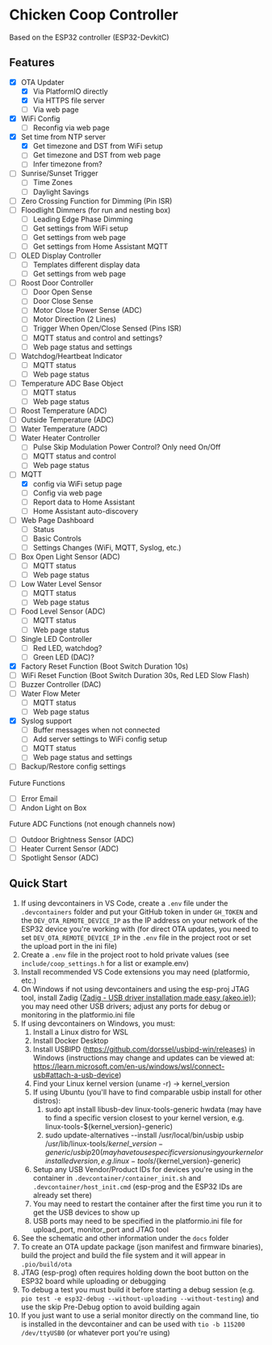 # Chicken Coop Controller

Based on the ESP32 controller (ESP32-DevkitC)

## Features

* [x] OTA Updater
    * [x] Via PlatformIO directly
    * [x] Via HTTPS file server
    * [ ] Via web page
* [x] WiFi Config
    * [ ] Reconfig via web page
* [x] Set time from NTP server
    * [x] Get timezone and DST from WiFi setup
    * [ ] Get timezone and DST from web page
    * [ ] Infer timezone from?
* [ ] Sunrise/Sunset Trigger
    * [ ] Time Zones
    * [ ] Daylight Savings
* [ ] Zero Crossing Function for Dimming (Pin ISR)
* [ ] Floodlight Dimmers (for run and nesting box)
    * [ ] Leading Edge Phase Dimming
    * [ ] Get settings from WiFi setup
    * [ ] Get settings from web page
    * [ ] Get settings from Home Assistant MQTT
* [ ] OLED Display Controller
    * [ ] Templates different display data
    * [ ] Get settings from web page
* [ ] Roost Door Controller
    * [ ] Door Open Sense
    * [ ] Door Close Sense
    * [ ] Motor Close Power Sense (ADC)
    * [ ] Motor Direction (2 Lines)
    * [ ] Trigger When Open/Close Sensed (Pins ISR)
    * [ ] MQTT status and control and settings?
    * [ ] Web page status and settings
* [ ] Watchdog/Heartbeat Indicator
    * [ ] MQTT status
    * [ ] Web page status
* [ ] Temperature ADC Base Object
    * [ ] MQTT status
    * [ ] Web page status
* [ ] Roost Temperature (ADC)
* [ ] Outside Temperature (ADC)
* [ ] Water Temperature (ADC)
* [ ] Water Heater Controller
    * [ ] Pulse Skip Modulation Power Control? Only need On/Off
    * [ ] MQTT status and control
    * [ ] Web page status
* [ ] MQTT
    * [x] config via WiFi setup page
    * [ ] Config via web page
    * [ ] Report data to Home Assistant
    * [ ] Home Assistant auto-discovery
* [ ] Web Page Dashboard
    * [ ] Status
    * [ ] Basic Controls
    * [ ] Settings Changes (WiFi, MQTT, Syslog, etc.)
* [ ] Box Open Light Sensor (ADC)
    * [ ] MQTT status
    * [ ] Web page status
* [ ] Low Water Level Sensor
    * [ ] MQTT status
    * [ ] Web page status
* [ ] Food Level Sensor (ADC)
    * [ ] MQTT status
    * [ ] Web page status
* [ ] Single LED Controller
    * [ ] Red LED, watchdog?
    * [ ] Green LED (DAC)?
* [x] Factory Reset Function (Boot Switch Duration 10s)
* [ ] WiFi Reset Function (Boot Switch Duration 30s, Red LED Slow Flash)
* [ ] Buzzer Controller (DAC)
* [ ] Water Flow Meter
    * [ ] MQTT status
    * [ ] Web page status
* [x] Syslog support
    * [ ] Buffer messages when not connected
    * [ ] Add server settings to WiFi config setup
    * [ ] MQTT status
    * [ ] Web page status and settings
* [ ] Backup/Restore config settings

Future Functions

* [ ] Error Email
* [ ] Andon Light on Box

Future ADC Functions (not enough channels now)

* [ ] Outdoor Brightness Sensor (ADC)
* [ ] Heater Current Sensor (ADC)
* [ ] Spotlight Sensor (ADC)

## Quick Start

1. If using devcontainers in VS Code, create a `.env` file under the `.devcontainers` folder and put your GitHub token in under `GH_TOKEN` and the `DEV_OTA_REMOTE_DEVICE_IP` as the IP address on your network of the ESP32 device you're working with (for direct OTA updates, you need to set `DEV_OTA_REMOTE_DEVICE_IP` in the `.env` file in the project root or set the upload port in the ini file)
2. Create a `.env` file in the project root to hold private values (see `include/coop_settings.h` for a list or example.env)
3. Install recommended VS Code extensions you may need (platformio, etc.)
4. On Windows if not using devcontainers and using the esp-proj JTAG tool, install Zadig ([Zadig - USB driver installation made easy (akeo.ie)](https://zadig.akeo.ie/)); you may need other USB drivers; adjust any ports for debug or monitoring in the platformio.ini file
5. If using devcontainers on Windows, you must:
    1. Install a Linux distro for WSL
    2. Install Docker Desktop
    3. Install USBIPD (https://github.com/dorssel/usbipd-win/releases) in Windows (instructions may change and updates can be viewed at: https://learn.microsoft.com/en-us/windows/wsl/connect-usb#attach-a-usb-device)
    4. Find your Linux kernel version (uname -r) -> kernel\_version
    5. If using Ubuntu (you'll have to find comparable usbip install for other distros):
        1. sudo apt install libusb-dev linux-tools-generic hwdata (may have to find a specific version closest to your kernel version, e.g. linux-tools-${kernel\_version}-generic)
        2. sudo update-alternatives --install /usr/local/bin/usbip usbip /usr/lib/linux-tools/${kernel\_version}-generic/usbip 20 (may have to use specific version using your kernel or installed version, e.g. linux-tools/${kernel\_version}-generic)
    6. Setup any USB Vendor/Product IDs for devices you're using in the container in `.devcontainer/container_init.sh` and `.devcontainer/host_init.cmd` (esp-prog and the ESP32 IDs are already set there)
    7. You may need to restart the container after the first time you run it to get the USB devices to show up
    8. USB ports may need to be specified in the platformio.ini file for upload\_port, monitor\_port and JTAG tool
6. See the schematic and other information under the `docs` folder
7. To create an OTA update package (json manifest and firmware binaries), build the project and build the file system and it will appear in `.pio/build/ota`
8. JTAG (esp-prog) often requires holding down the boot button on the ESP32 board while uploading or debugging
9. To debug a test you must build it before starting a debug session (e.g. `pio test -e esp32-debug --without-uploading --without-testing`) and use the skip Pre-Debug option to avoid building again
10. If you just want to use a serial monitor directly on the command line, tio is installed in the devcontainer and can be used with `tio -b 115200 /dev/ttyUSB0` (or whatever port you're using)